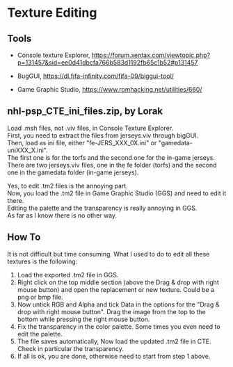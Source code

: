 # Texture Editing

## Tools 

- Console texture Explorer, https://forum.xentax.com/viewtopic.php?p=131457&sid=ee0d41dbcfa766b583d1192fb65c1b52#p131457

- BugGUI, https://dl.fifa-infinity.com/fifa-09/biggui-tool/

- Game Graphic Studio, https://www.romhacking.net/utilities/660/

## nhl-psp_CTE_ini_files.zip, by Lorak

Load .msh files, not .viv files, in Console Texture Explorer.  
First, you need to extract the files from jerseys.viv through bigGUI.  
Then, load as ini file, either "fe-JERS_XXX_0X.ini" or "gamedata-uniXXX_X.ini".  
The first one is for the torfs and the second one for the in-game jerseys.  
There are two jerseys.viv files, one in the fe folder (torfs) and the second 
one in the gamedata folder (in-game jerseys).  

Yes, to edit .tm2 files is the annoying part.  
Now, you load the .tm2 file in Game Graphic Studio (GGS) and need to edit it there.  
Editing the palette  and the transparency is really annoying in GGS.  
As far as I know there is no other way.

## How To

It is not difficult but time consuming. What I used to do to edit all these textures is the following:

1) Load the exported .tm2 file in GGS.
2)  Right click on the top middle section (above the Drag & drop with right mouse button) and open the replacement or new texture. Could be a png or bmp file.
3)  Now untick RGB and Alpha and tick Data in the options for the "Drag & drop with right mouse button". Drag the image from the top to the bottom while pressing the right mouse button.
4) Fix the transparency in the color palette. Some times you even need to edit the palette.
5) The file saves automatically, Now load the updated .tm2 file in CTE. Check in particular the transparency.
6) If all is ok, you are done, otherwise need to start from step 1 above.
